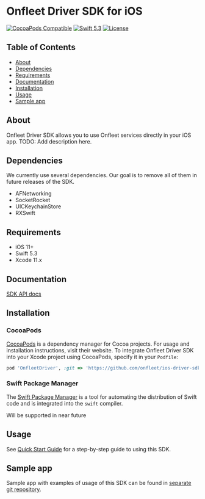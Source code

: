# Onfleet Driver SDK for iOS

[![CocoaPods Compatible](https://img.shields.io/badge/pod-1.9.3-orange.svg?style=flat)](https://img.shields.io/badge/pod-1.9.3-orange.svg)
[![Swift 5.3](https://img.shields.io/badge/Swift-5.3-orange.svg?style=flat)](https://developer.apple.com/swift/)
[![License](https://img.shields.io/badge/License-Apache%202-blue.svg?logo=law)](https://github.com/twilio/twilio-verify-ios/blob/main/LICENSE)

## Table of Contents

* [About](#About)
* [Dependencies](#Dependencies)
* [Requirements](#Requirements)
* [Documentation](#Documentation)
* [Installation](#Installation)
* [Usage](#Usage)
* [Sample app](#SampleApp)

<a name='About'></a>

## About
Onfleet Driver SDK allows you to use Onfleet services directly in your iOS app. TODO: Add description here.

<a name='Dependencies'></a>

## Dependencies
We currently use several dependencies. Our goal is to remove all of them in future releases of the SDK.

- AFNetworking
- SocketRocket
- UICKeychainStore
- RXSwift
  
<a name='Requirements'></a>

## Requirements
* iOS 11+
* Swift 5.3
* Xcode 11.x

<a name='Documentation'></a>

## Documentation
[SDK API docs](https://twilio.github.io/twilio-verify-ios/latest/)

<a name='Installation'></a>

## Installation

### CocoaPods

[CocoaPods](https://cocoapods.org) is a dependency manager for Cocoa projects. For usage and installation instructions, visit their website. To integrate Onfleet Driver SDK into your Xcode project using CocoaPods, specify it in your `Podfile`:

```ruby
pod 'OnfleetDriver', :git => 'https://github.com/onfleet/ios-driver-sdk.git'
```

### Swift Package Manager

The [Swift Package Manager](https://swift.org/package-manager/) is a tool for automating the distribution of Swift code and is integrated into the `swift` compiler.

Will be supported in near future


## Usage

See [Quick Start Guide](https://www.onfleet.com) for a step-by-step guide to using this SDK.

<a name='SampleApp'></a>

## Sample app

Sample app with examples of usage of this SDK can be found in [separate git repository](https://github.com/onfleet/ios-driver-sdk.git).